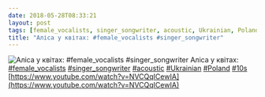 ```yaml
---
date: 2018-05-28T08:33:21
layout: post
tags: [female_vocalists, singer_songwriter, acoustic, Ukrainian, Poland, 10s]
title: "Аліса у квітах: #female_vocalists #singer_songwriter"
---
```

![Аліса у квітах: #female_vocalists #singer_songwriter](https://i.ytimg.com/vi/NVCQqICewIA/maxresdefault.jpg)
Аліса у квітах: [#female_vocalists](/tags/#female_vocalists) [#singer_songwriter](/tags/#singer_songwriter) [#acoustic](/tags/#acoustic) [#Ukrainian](/tags/#Ukrainian) [#Poland](/tags/#Poland) [#10s](/tags/#10s) [https://www.youtube.com/watch?v=NVCQqICewIA](https://www.youtube.com/watch?v=NVCQqICewIA)